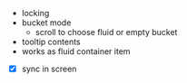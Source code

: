 - locking
- bucket mode
  - scroll to choose fluid or empty bucket
- tooltip contents
- works as fluid container item

- [x] sync in screen